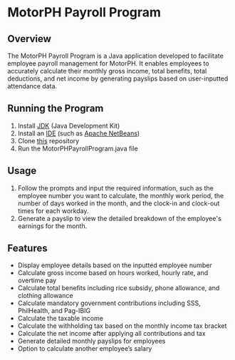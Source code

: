 # MotorPH Payroll Program

## Overview
The MotorPH Payroll Program is a Java application developed to facilitate employee payroll management for MotorPH. It enables employees to accurately calculate their monthly gross income, total benefits, total deductions, and net income by generating payslips based on user-inputted attendance data.

## Running the Program
1. Install [JDK](https://www.oracle.com/java/technologies/downloads/#jdk18-windows) (Java Development Kit)
2. Install an [IDE](https://medium.com/swlh/setting-up-an-ide-94677d12eaa9) (such as [Apache NetBeans](https://netbeans.apache.org/front/main/download/index.html))
3. Clone [this](https://github.com/christinecortes/MO-IT101-Group4) repository
4. Run the MotorPHPayrollProgram.java file

## Usage
1. Follow the prompts and input the required information, such as the employee number you want to calculate, the monthly work period, the number of days worked in the month, and the clock-in and clock-out times for each workday.
2. Generate a payslip to view the detailed breakdown of the employee's earnings for the month.

## Features
- Display employee details based on the inputted employee number
- Calculate gross income based on hours worked, hourly rate, and overtime pay
- Calculate total benefits including rice subsidy, phone allowance, and clothing allowance
- Calculate mandatory government contributions including SSS, PhilHealth, and Pag-IBIG
- Calculate the taxable income
- Calculate the withholding tax based on the monthly income tax bracket
- Calculate the net income after applying all contributions and tax
- Generate detailed monthly payslips for employees
- Option to calculate another employee’s salary
